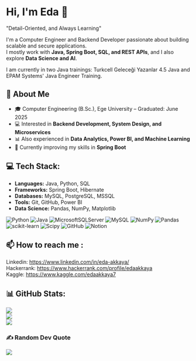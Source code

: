 # Hi, I'm Eda 👋

"Detail-Oriented, and Always Learning"

I'm a Computer Engineer and Backend Developer passionate about building scalable and secure applications.  
I mostly work with **Java, Spring Boot, SQL, and REST APIs**, and I also explore **Data Science and AI**.

I am currently in two Java trainings: Turkcell Geleceği Yazanlar 4.5 Java and EPAM Systems' Java Engineer Training.  

## 🔎 About Me
- 🎓 Computer Engineering (B.Sc.), Ege University – Graduated: June 2025
- 💻 Interested in **Backend Development, System Design, and Microservices**
- 📊 Also experienced in **Data Analytics, Power BI, and Machine Learning**
- 🌱 Currently improving my skills in **Spring Boot**



## 💻 Tech Stack:
- **Languages:** Java, Python, SQL  
- **Frameworks:** Spring Boot, Hibernate  
- **Databases:** MySQL, PostgreSQL, MSSQL  
- **Tools:** Git, GitHub, Power BI  
- **Data Science:** Pandas, NumPy, Matplotlib<br>

  
![Python](https://img.shields.io/badge/python-3670A0?style=flat&logo=python&logoColor=ffdd54) 
![Java](https://img.shields.io/badge/java-%23ED8B00.svg?style=flat&logo=openjdk&logoColor=white) 
![MicrosoftSQLServer](https://img.shields.io/badge/Microsoft%20SQL%20Server-CC2927?style=flat&logo=microsoft%20sql%20server&logoColor=white) 
![MySQL](https://img.shields.io/badge/mysql-4479A1.svg?style=flat&logo=mysql&logoColor=white) 
![NumPy](https://img.shields.io/badge/numpy-%23013243.svg?style=flat&logo=numpy&logoColor=white) 
![Pandas](https://img.shields.io/badge/pandas-%23150458.svg?style=flat&logo=pandas&logoColor=white) 
![scikit-learn](https://img.shields.io/badge/scikit--learn-%23F7931E.svg?style=flat&logo=scikit-learn&logoColor=white) 
![Scipy](https://img.shields.io/badge/SciPy-%230C55A5.svg?style=flat&logo=scipy&logoColor=%white) 
![GitHub](https://img.shields.io/badge/github-%23121011.svg?style=flat&logo=github&logoColor=white) 
![Notion](https://img.shields.io/badge/Notion-%23000000.svg?style=flat&logo=notion&logoColor=white)<br>


## 📫 How to reach me :
Linkedin: https://www.linkedin.com/in/eda-akkaya/<br>
Hackerrank: https://www.hackerrank.com/profile/edaakkaya<br>
Kaggle: https://www.kaggle.com/edaakkaya7<br>


## 📊 GitHub Stats:
![](https://github-readme-stats.vercel.app/api?username=eda-akkaya&theme=dark&hide_border=false&include_all_commits=false&count_private=false)<br/>
![](https://nirzak-streak-stats.vercel.app/?user=eda-akkaya&theme=dark&hide_border=false)<br/>
![](https://github-readme-stats.vercel.app/api/top-langs/?username=eda-akkaya&theme=dark&hide_border=false&include_all_commits=false&count_private=false&layout=compact)


### ✍️ Random Dev Quote
![](https://quotes-github-readme.vercel.app/api?type=horizontal&theme=radical)

